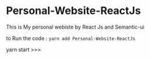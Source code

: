 # Personal-Website-ReactJs

This is My personal webiste by React Js and Semantic-ui

to Run the code : 
<code>yarn add Personal-Website-ReactJs</code>

yarn start >>>

>>>>>>>>>>>>>>>>>>>>>>>>>>>>>>>>>>>>>>>>>>>>>>>>>>>>>>>>>>>

